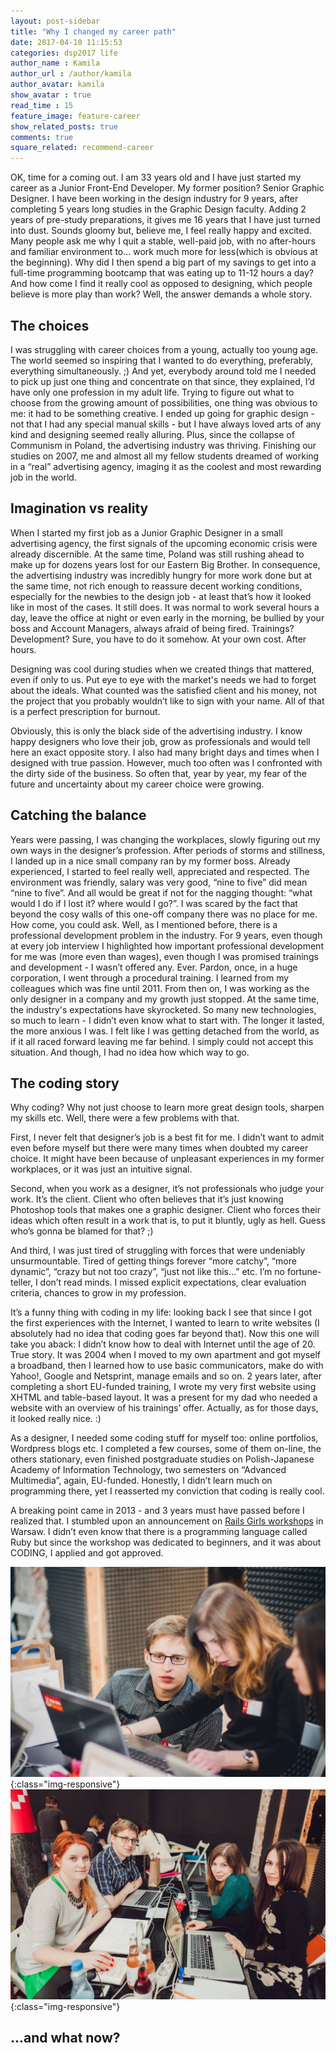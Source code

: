 ```yaml
---
layout: post-sidebar
title: "Why I changed my career path"
date: 2017-04-10 11:15:53
categories: dsp2017 life
author_name : Kamila
author_url : /author/kamila
author_avatar: kamila
show_avatar : true
read_time : 15
feature_image: feature-career
show_related_posts: true
comments: true
square_related: recommend-career
---
```


OK, time for a coming out. I am 33 years old and I have just started my career as a Junior Front-End Developer. My former position? Senior Graphic Designer. I have been working in the design industry for 9 years, after completing 5 years long studies in the Graphic Design faculty. Adding 2 years of pre-study preparations, it gives me 16 years that I have just turned into dust. Sounds gloomy but, believe me, I feel really happy and excited. Many people ask me why I quit a stable, well-paid job, with no after-hours and familiar environment to… work much more for less(which is obvious at the beginning). Why did I then spend a big part of my savings to get into a full-time programming bootcamp that was eating up to 11-12 hours a day? And how come I find it really cool as opposed to designing, which people believe is more play than work? Well, the answer demands a whole story.

## The choices

I was struggling with career choices from a young, actually too young age. The world seemed so inspiring that I wanted to do everything, preferably, everything simultaneously. ;) And yet, everybody around told me I needed to pick up just one thing and concentrate on that since, they explained, I’d have only one profession in my adult life. Trying to figure out what to choose from the growing amount of possibilities, one thing was obvious to me: it had to be something creative. I ended up going for graphic design - not that I had any special manual skills - but I have always loved arts of any kind and designing seemed really alluring. Plus, since the collapse of Communism in Poland, the advertising industry was thriving. Finishing our studies on 2007, me and almost all my fellow students dreamed of working in a “real” advertising agency, imaging it as the coolest and most rewarding job in the world.

## Imagination vs reality

When I started my first job as a Junior Graphic Designer in a small advertising agency, the first signals of the upcoming economic crisis were already discernible. At the same time, Poland was still rushing ahead to make up for dozens years lost for our Eastern Big Brother. In consequence, the advertising industry was incredibly hungry for more work done but at the same time, not rich enough to reassure decent working conditions, especially for the newbies to the design job - at least that’s how it looked like in most of the cases. It still does. It was normal to work several hours a day, leave the office at night or even early in the morning, be bullied by your boss and Account Managers, always afraid of being fired. Trainings? Development? Sure, you have to do it somehow. At your own cost. After hours. 

Designing was cool during studies when we created things that mattered, even if only to us. Put eye to eye with the market's needs we had to forget about the ideals. What counted was the satisfied client and his money, not the project that you probably wouldn’t like to sign with your name. All of that is a perfect prescription for burnout.

Obviously, this is only the black side of the advertising industry. I know happy designers who love their job, grow as professionals and would tell here an exact opposite story. I also had many bright days and times when I designed with true passion. However, much too often was I confronted with the dirty side of the business. So often that, year by year, my fear of the future and uncertainty about my career choice were growing.

## Catching the balance

Years were passing, I was changing the workplaces, slowly figuring out my own ways in the designer’s profession. After periods of storms and stillness, I landed up in a nice small company ran by my former boss. Already experienced, I started to feel really well, appreciated and respected. The environment was friendly, salary was very good, “nine to five” did mean “nine to five”. And all would be great if not for the nagging thought: “what would I do if I lost it? where would I go?”. I was scared by the fact that beyond the cosy walls of this one-off company there was no place for me. How come, you could ask. Well, as I mentioned before, there is a professional development problem in the industry. For 9 years, even though at every job interview I highlighted how important professional development for me was (more even than wages), even though I was promised trainings and development - I wasn’t offered any. Ever. Pardon, once, in a huge corporation, I went through a procedural training. I learned from my colleagues which was fine until 2011. From then on, I was working as the only designer in a company and my growth just stopped. At the same time, the industry's expectations have skyrocketed. So many new technologies, so much to learn - I didn’t even know what to start with. The longer it lasted, the more anxious I was. I felt like I was getting detached from the world, as if it all raced forward leaving me far behind. I simply could not accept this situation. And though, I had no idea how which way to go.

## The coding story

Why coding? Why not just choose to learn more great design tools, sharpen my skills etc. Well, there were a few problems with that. 

First, I never felt that designer’s job is a best fit for me. I didn’t want to admit even before myself but there were many times when doubted my career choice. It might have been because of unpleasant experiences in my former workplaces, or it was just an intuitive signal. 

Second, when you work as a designer, it’s not professionals who judge your work. It’s the client. Client who often believes that it’s just knowing Photoshop tools that makes one a graphic designer. Client who forces their ideas which often result in a work that is, to put it bluntly, ugly as hell. Guess who’s gonna be blamed for that? ;) 

And third, I was just tired of struggling with forces that were undeniably unsurmountable. Tired of getting things forever “more catchy”, “more dynamic”, “crazy but not too crazy”, “just not like this…” etc. I’m no fortune-teller, I don’t read minds. I missed explicit expectations, clear evaluation criteria, chances to grow in my profession.

It’s a funny thing with coding in my life: looking back I see that since I got the first experiences with the Internet, I wanted to learn to write websites (I absolutely had no idea that coding goes far beyond that). Now this one will take you aback: I didn’t know how to deal with Internet until the age of 20. True story. It was 2004 when I moved to my own apartment and got myself a broadband, then I learned how to use basic communicators, make do with Yahoo!, Google and Netsprint, manage emails and so on. 2 years later, after completing a short EU-funded training, I wrote my very first website using XHTML and table-based layout. It was a present for my dad who needed a website with an overview of his trainings’ offer. Actually, as for those days, it looked really nice. :) 

As a designer, I needed some coding stuff for myself too: online portfolios, Wordpress blogs etc. I completed a few courses, some of them on-line, the others stationary, even finished postgraduate studies on Polish-Japanese Academy of Information Technology, two semesters on “Advanced Multimedia”, again, EU-funded. Honestly, I didn’t learn much on programming there, yet I reasserted my conviction that coding is really cool.

A breaking point came in 2013 - and 3 years must have passed before I realized that. I stumbled upon an announcement on [Rails Girls workshops](http://railsgirls.com/) in Warsaw. I didn’t even know that there is a programming language called Ruby but since the workshop was dedicated to beginners, and it was about CODING, I applied and got approved. 

![Rails Girls 2013](img/post-assets/ruby1.jpg){:class="img-responsive"}
<br>
![Rails Girls 2013](img/post-assets/ruby2.jpg){:class="img-responsive"}

## ...and what now?


